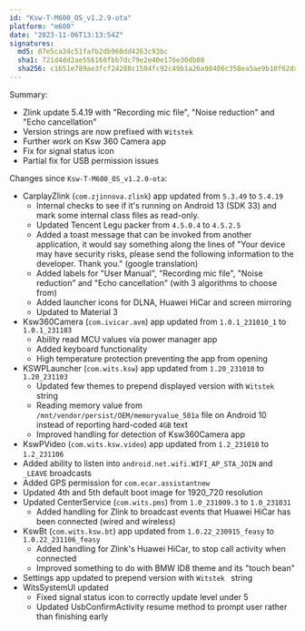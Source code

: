 ```yaml
---
id: "Ksw-T-M600_OS_v1.2.9-ota"
platform: "m600"
date: "2023-11-06T13:13:54Z"
signatures:
  md5: 07e5ca34c51fafb2db960dd4263c93bc
  sha1: 721d4dd2ae556168fbb7dc79e2e40e176e30db08
  sha256: c1651e789ae3fcf24288c1504fc92c49b1a26a98406c358ea5ae9b10f62da2ad
---
```

Summary:
- Zlink update 5.4.19 with "Recording mic file", "Noise reduction" and "Echo cancellation"
- Version strings are now prefixed with `Witstek `
- Further work on Ksw 360 Camera app
- Fix for signal status icon
- Partial fix for USB permission issues

Changes since `Ksw-T-M600_OS_v1.2.0-ota`:
- CarplayZlink (`com.zjinnova.zlink`) app updated from `5.3.49` to `5.4.19`
    - Internal checks to see if it's running on Android 13 (SDK 33) and mark some internal class files as read-only.
    - Updated Tencent Legu packer from `4.5.0.4` to `4.5.2.5`
    - Added a toast message that can be invoked from another application, it would say something along the lines of "Your device may have security risks, please send the following information to the developer. Thank you." (google translation)
    - Added labels for "User Manual", "Recording mic file", "Noise reduction" and "Echo cancellation" (with 3 algorithms to choose from)
    - Added launcher icons for DLNA, Huawei HiCar and screen mirroring
    - Updated to Material 3
- Ksw360Camera (`com.ivicar.avm`) app updated from `1.0.1_231010_1` to `1.0.1_231103`
    - Ability read MCU values via power manager app
    - Added keyboard functionality
    - High temperature protection preventing the app from opening
- KSWPLauncher (`com.wits.ksw`) app updated from `1.20_231010` to `1.20_231103`
    - Updated few themes to prepend displayed version with `Witstek ` string
    - Reading memory value from `/mnt/vendor/persist/OEM/memoryvalue_501a` file on Android 10 instead of reporting hard-coded `4GB` text
    - Improved handling for detection of Ksw360Camera app
- KswPVideo (`com.wits.ksw.video`) app updated from `1.2_231010` to `1.2_231106`
- Added ability to listen into `android.net.wifi.WIFI_AP_STA_JOIN` and `_LEAVE` broadcasts
- Added GPS permission for `com.ecar.assistantnew`
- Updated 4th and 5th default boot image for 1920_720 resolution
- Updated CenterService (`com.wits.pms`) from `1.0_231009.3` to `1.0_231031`
    - Added handling for Zlink to broadcast events that Huawei HiCar has been connected (wired and wireless)
- KswBt (`com.wits.ksw.bt`) app updated from `1.0.22_230915_feasy` to `1.0.22_231106_feasy`
    - Added handling for Zlink's Huawei HiCar, to stop call activity when connected
    - Improved something to do with BMW ID8 theme and its "touch bean"
- Settings app updated to prepend version with `Witstek ` string
- WitsSystemUI updated
    - Fixed signal status icon to correctly update level under 5
    - Updated UsbConfirmActivity resume method to prompt user rather than finishing early
